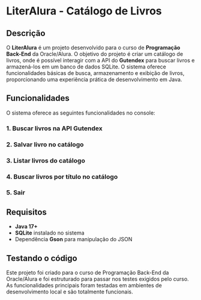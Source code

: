 # LiterAlura - Catálogo de Livros

## Descrição

O **LiterAlura** é um projeto desenvolvido para o curso de **Programação Back-End** da Oracle/Alura. O objetivo do projeto é criar um catálogo de livros, onde é possível interagir com a API do **Gutendex** para buscar livros e armazená-los em um banco de dados SQLite. O sistema oferece funcionalidades básicas de busca, armazenamento e exibição de livros, proporcionando uma experiência prática de desenvolvimento em Java.

## Funcionalidades

O sistema oferece as seguintes funcionalidades no console:

### 1. Buscar livros na API Gutendex
### 2. Salvar livro no catálogo
### 3. Listar livros do catálogo
### 4. Buscar livros por título no catálogo
### 5. Sair

## Requisitos

- **Java 17+** 
- **SQLite** instalado no sistema
- Dependência **Gson** para manipulação do JSON 

## Testando o código

Este projeto foi criado para o curso de Programação Back-End da Oracle/Alura e foi estruturado para passar nos testes exigidos pelo curso. As funcionalidades principais foram testadas em ambientes de desenvolvimento local e são totalmente funcionais.
